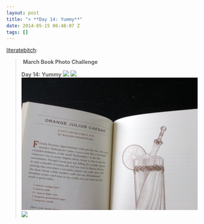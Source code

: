 ```yaml
---
layout: post
title: "> **Day 14: Yummy**"
date: 2014-05-15 06:48:07 Z
tags: []
---
```

[literatebitch](http://literatebitch.tumblr.com/post/79578911754/march-book-photo-challenge-day-14-yummy):

>  **March Book Photo Challenge**
> 
> **Day 14: Yummy**
![](/media/2014/05/85799650224_0.jpg)
![](/media/2014/05/85799650224_1.jpg)
![](/media/2014/05/85799650224_2.jpg)
![](/media/2014/05/85799650224_3.jpg)
